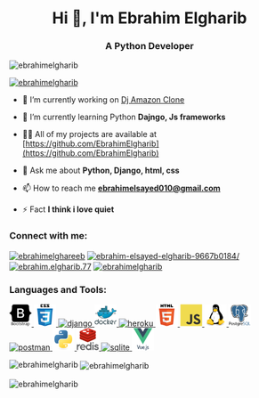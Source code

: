 <h1 align="center">Hi 👋, I'm Ebrahim Elgharib</h1>
<h3 align="center">A Python Developer</h3>

<p align="left"> <img src="https://komarev.com/ghpvc/?username=ebrahimelgharib&label=Profile%20views&color=0e75b6&style=flat" alt="ebrahimelgharib" /> </p>

<p align="left"> <a href="https://github.com/ryo-ma/github-profile-trophy"><img src="https://github-profile-trophy.vercel.app/?username=ebrahimelgharib" alt="ebrahimelgharib" /></a> </p>

- 🔭 I’m currently working on [Dj Amazon Clone](https://github.com/EbrahimElgharib/DJ4-Amazon-Clone)

- 🌱 I’m currently learning Python **Dajngo, Js frameworks**

- 👨‍💻 All of my projects are available at [https://github.com/EbrahimElgharib](https://github.com/EbrahimElgharib)

- 💬 Ask me about **Python, Django, html, css**

- 📫 How to reach me **ebrahimelsayed010@gmail.com**

- ⚡ Fact **I think i love quiet**

<h3 align="left">Connect with me:</h3>
<p align="left">
<a href="https://codepen.io/ebrahimelghareeb" target="blank"><img align="center" src="https://raw.githubusercontent.com/rahuldkjain/github-profile-readme-generator/master/src/images/icons/Social/codepen.svg" alt="ebrahimelghareeb" height="30" width="40" /></a>
<a href="https://linkedin.com/in/ebrahim-elsayed-elgharib-9667b0184/" target="blank"><img align="center" src="https://raw.githubusercontent.com/rahuldkjain/github-profile-readme-generator/master/src/images/icons/Social/linked-in-alt.svg" alt="ebrahim-elsayed-elgharib-9667b0184/" height="30" width="40" /></a>
<a href="https://fb.com/ebrahim.elgharib.77" target="blank"><img align="center" src="https://raw.githubusercontent.com/rahuldkjain/github-profile-readme-generator/master/src/images/icons/Social/facebook.svg" alt="ebrahim.elgharib.77" height="30" width="40" /></a>
<a href="https://www.hackerrank.com/ebrahimelgharib" target="blank"><img align="center" src="https://raw.githubusercontent.com/rahuldkjain/github-profile-readme-generator/master/src/images/icons/Social/hackerrank.svg" alt="ebrahimelgharib" height="30" width="40" /></a>
</p>

<h3 align="left">Languages and Tools:</h3>
<p align="left"> <a href="https://getbootstrap.com" target="_blank" rel="noreferrer"> <img src="https://raw.githubusercontent.com/devicons/devicon/master/icons/bootstrap/bootstrap-plain-wordmark.svg" alt="bootstrap" width="40" height="40"/> </a> <a href="https://www.w3schools.com/css/" target="_blank" rel="noreferrer"> <img src="https://raw.githubusercontent.com/devicons/devicon/master/icons/css3/css3-original-wordmark.svg" alt="css3" width="40" height="40"/> </a> <a href="https://www.djangoproject.com/" target="_blank" rel="noreferrer"> <img src="https://cdn.worldvectorlogo.com/logos/django.svg" alt="django" width="40" height="40"/> </a> <a href="https://www.docker.com/" target="_blank" rel="noreferrer"> <img src="https://raw.githubusercontent.com/devicons/devicon/master/icons/docker/docker-original-wordmark.svg" alt="docker" width="40" height="40"/> </a> <a href="https://heroku.com" target="_blank" rel="noreferrer"> <img src="https://www.vectorlogo.zone/logos/heroku/heroku-icon.svg" alt="heroku" width="40" height="40"/> </a> <a href="https://www.w3.org/html/" target="_blank" rel="noreferrer"> <img src="https://raw.githubusercontent.com/devicons/devicon/master/icons/html5/html5-original-wordmark.svg" alt="html5" width="40" height="40"/> </a> <a href="https://developer.mozilla.org/en-US/docs/Web/JavaScript" target="_blank" rel="noreferrer"> <img src="https://raw.githubusercontent.com/devicons/devicon/master/icons/javascript/javascript-original.svg" alt="javascript" width="40" height="40"/> </a> <a href="https://www.linux.org/" target="_blank" rel="noreferrer"> <img src="https://raw.githubusercontent.com/devicons/devicon/master/icons/linux/linux-original.svg" alt="linux" width="40" height="40"/> </a> <a href="https://www.postgresql.org" target="_blank" rel="noreferrer"> <img src="https://raw.githubusercontent.com/devicons/devicon/master/icons/postgresql/postgresql-original-wordmark.svg" alt="postgresql" width="40" height="40"/> </a> <a href="https://postman.com" target="_blank" rel="noreferrer"> <img src="https://www.vectorlogo.zone/logos/getpostman/getpostman-icon.svg" alt="postman" width="40" height="40"/> </a> <a href="https://www.python.org" target="_blank" rel="noreferrer"> <img src="https://raw.githubusercontent.com/devicons/devicon/master/icons/python/python-original.svg" alt="python" width="40" height="40"/> </a> <a href="https://redis.io" target="_blank" rel="noreferrer"> <img src="https://raw.githubusercontent.com/devicons/devicon/master/icons/redis/redis-original-wordmark.svg" alt="redis" width="40" height="40"/> </a> <a href="https://www.sqlite.org/" target="_blank" rel="noreferrer"> <img src="https://www.vectorlogo.zone/logos/sqlite/sqlite-icon.svg" alt="sqlite" width="40" height="40"/> </a> <a href="https://vuejs.org/" target="_blank" rel="noreferrer"> <img src="https://raw.githubusercontent.com/devicons/devicon/master/icons/vuejs/vuejs-original-wordmark.svg" alt="vuejs" width="40" height="40"/> </a> </p>

<p><img align="left" src="https://github-readme-stats.vercel.app/api/top-langs?username=ebrahimelgharib&show_icons=true&locale=en&layout=compact" alt="ebrahimelgharib" /></p>

<p>&nbsp;<img align="center" src="https://github-readme-stats.vercel.app/api?username=ebrahimelgharib&show_icons=true&locale=en" alt="ebrahimelgharib" /></p>

<p><img align="center" src="https://github-readme-streak-stats.herokuapp.com/?user=ebrahimelgharib&" alt="ebrahimelgharib" /></p>
